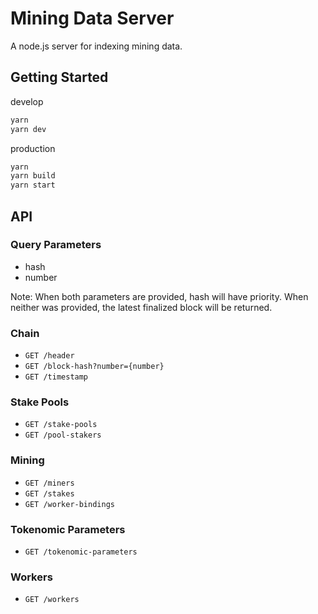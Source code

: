 # Mining Data Server

A node.js server for indexing mining data.

## Getting Started

develop

```sh
yarn
yarn dev
```

production

```sh
yarn
yarn build
yarn start
```

## API

### Query Parameters

- hash
- number

Note: When both parameters are provided, hash will have priority. When neither was provided, the latest finalized block will be returned.

### Chain

- `GET /header`
- `GET /block-hash?number={number}`
- `GET /timestamp`

### Stake Pools

- `GET /stake-pools`
- `GET /pool-stakers`

### Mining

- `GET /miners`
- `GET /stakes`
- `GET /worker-bindings`

### Tokenomic Parameters

- `GET /tokenomic-parameters`

### Workers

- `GET /workers`
